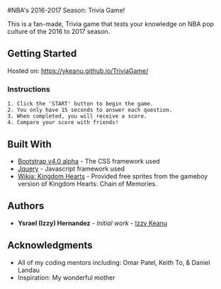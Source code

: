 #NBA's 2016-2017 Season: Trivia Game!

This is a fan-made, Trivia game that tests your knowledge on NBA pop culture of the 2016 to 2017 season.

## Getting Started

Hosted on: https://ykeanu.github.io/TriviaGame/

### Instructions

```
1. Click the 'START' button to begin the game.
2. You only have 15 seconds to answer each question. 
3. When completed, you will receive a score.
4. Compare your score with friends!
```


## Built With

* [Bootstrap v4.0 alpha](https://v4-alpha.getbootstrap.com/) - The CSS framework used 
* [Jquery](https://jquery.com/) - Javascript framework used
* [Wikia: Kingdom Hearts](http://kingdomhearts.wikia.com/wiki/The_Keyhole) - Provided free sprites from the gameboy version of Kingdom Hearts: Chain of Memories. 

## Authors

* **Ysrael (Izzy) Hernandez** - *Initial work* - [Izzy Keanu](https://github.com/ykeanu)

## Acknowledgments

* All of my coding mentors including: Omar Patel, Keith To, & Daniel Landau
* Inspiration: My wonderful mother